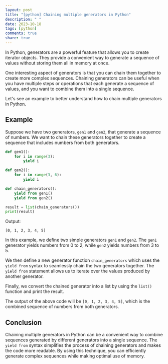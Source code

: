 ```yaml
---
layout: post
title: "[python] Chaining multiple generators in Python"
description: " "
date: 2023-10-18
tags: [python]
comments: true
share: true
---
```


In Python, generators are a powerful feature that allows you to create iterator objects. They provide a convenient way to generate a sequence of values without storing them all in memory at once.

One interesting aspect of generators is that you can chain them together to create more complex sequences. Chaining generators can be useful when you have multiple steps or operations that each generate a sequence of values, and you want to combine them into a single sequence.

Let's see an example to better understand how to chain multiple generators in Python.

## Example

Suppose we have two generators, `gen1` and `gen2`, that generate a sequence of numbers. We want to chain these generators together to create a sequence that includes numbers from both generators.

```python
def gen1():
    for i in range(3):
        yield i

def gen2():
    for i in range(3, 6):
        yield i

def chain_generators():
    yield from gen1()
    yield from gen2()

result = list(chain_generators())
print(result)
```

Output:
```
[0, 1, 2, 3, 4, 5]
```

In this example, we define two simple generators `gen1` and `gen2`. The `gen1` generator yields numbers from 0 to 2, while `gen2` yields numbers from 3 to 5.

We then define a new generator function `chain_generators` which uses the `yield from` syntax to seamlessly chain the two generators together. The `yield from` statement allows us to iterate over the values produced by another generator.

Finally, we convert the chained generator into a list by using the `list()` function and print the result.

The output of the above code will be `[0, 1, 2, 3, 4, 5]`, which is the combined sequence of numbers from both generators.

## Conclusion

Chaining multiple generators in Python can be a convenient way to combine sequences generated by different generators into a single sequence. The `yield from` syntax simplifies the process of chaining generators and makes the code more readable. By using this technique, you can efficiently generate complex sequences while making optimal use of memory.